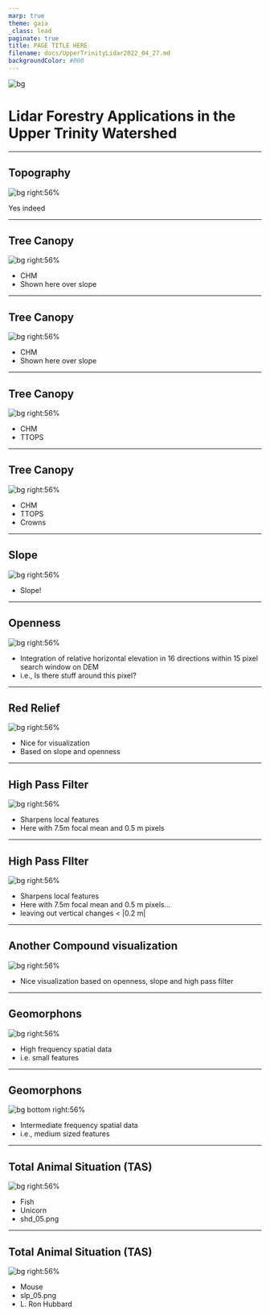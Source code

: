 ```yaml
---
marp: true
theme: gaia
_class: lead
paginate: true
title: PAGE TITLE HERE
filename: docs/UpperTrinityLidar2022_04_27.md
backgroundColor: #000
---
```


<!-- _class: invert -->
<!-- _color: #ade396 -->
![bg](img/sale_2.png)


Lidar Forestry Applications in the Upper Trinity Watershed  <!-- fit -->
=====
---

## Topography
<!-- _color: green -->
![bg right:56%](img/sale_2.png)

Yes indeed


---

## Tree Canopy
<!-- _color: green -->
![bg right:56%](img/CHMonSLP2.png)

- CHM
- Shown here over slope

---

## Tree Canopy
<!-- _color: green -->
![bg right:56%](img/CHMonSLP.png)

- CHM
- Shown here over slope
---

## Tree Canopy
<!-- _color: green -->
![bg right:56%](img/sale_2.png)

- CHM
- TTOPS

--- 

## Tree Canopy
<!-- _color: green -->
![bg right:56%](img/sale_2.png)

- CHM
- TTOPS
- Crowns

---
## Slope
<!-- _color: green -->
![bg right:56%](img/HIS_slp_op_RRIM.png)

- Slope!


---
## Openness
<!-- _color: green -->
![bg right:56%](img/openess_15_05.png)

- Integration of relative horizontal elevation in 16 directions within 15 pixel search window on DEM
- i.e., Is there stuff around this pixel?


---
## Red Relief
<!-- _color: green -->
![bg right:56%](img/HIS_slp_op_RRIM.png)

- Nice for visualization
- Based on slope and openness


---
## High Pass Filter
<!-- _color: green -->
![bg right:56%](img/hp_15_05.png)

- Sharpens local features
- Here with 7.5m focal mean and 0.5 m pixels


---
## High Pass FIlter
<!-- _color: green -->
![bg right:56%](img/hp_15_05_outliers.png)

- Sharpens local features
- Here with 7.5m focal mean and 0.5 m pixels...
- leaving out vertical changes < |0.2 m|


---
## Another Compound visualization
<!-- _color: green -->
![bg right:56%](img/rgb_open_slp_hp.png)

- Nice visualization based on openness, slope and high pass filter


---


## Geomorphons
<!-- _color: green -->
<!-- _footer: "![](img/legend.png)" -->

<style>
footer {
    height: 330px;
    margin-bottom: 0 px;
    
}
footer img {

    float: center;
    width: 90%;
 }
</style>

![bg right:56%](img/Geomorphon03_0_0__05.png)

- High frequency spatial data 
- i.e. small features


---
## Geomorphons
<!-- _color: green -->
<!-- _footer: "![](img/geomorphon.png)" -->

<style>
footer {
    height: 330px;
    margin-bottom: 0 px;

}
footer img {

    float: center;
    width: 70%;
 }
</style>

![bg bottom right:56%](img/geomorphon15_03_01__05.png)

- Intermediate frequency spatial data
- i.e., medium sized features


---
## Total Animal Situation (TAS)
<!-- _color: green -->
![bg right:56%](img/shd_05.png)

- Fish
- Unicorn
- shd_05.png


---
## Total Animal Situation (TAS)
<!-- _color: green -->
![bg right:56%](img/slp_05.png)

- Mouse
- slp_05.png
- L. Ron Hubbard

